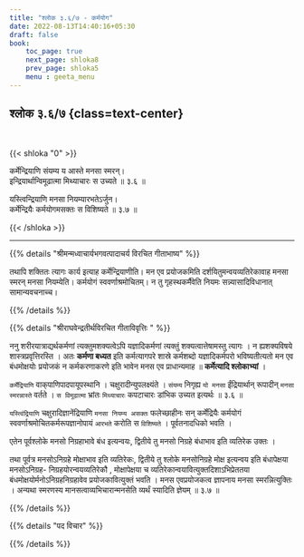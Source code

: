 ```yaml
---
title: "श्लोक ३.६/७ - कर्मयोग"
date: 2022-08-13T14:40:16+05:30
draft: false
book:
    toc_page: true
    next_page: shloka8
    prev_page: shloka5
    menu : geeta_menu
---
```




## श्लोक ३.६/७ {class=text-center}

<br/>

{{< shloka  "0"  >}}

कर्मेन्द्रियाणि संयम्य य आस्ते मनसा स्मरन्।  
इन्द्रियार्थान्विमूढात्मा मिथ्याचारः स उच्यते ॥ ३.६ ॥

यस्त्विन्द्रियाणि मनसा नियम्यारभतेऽर्जुन।  
कर्मेन्द्रियैः कर्मयोगमसक्तः स विशिष्यते ॥ ३.७ ॥

{{< /shloka >}}

---


{{% details "श्रीमन्मध्वाचार्यभगवत्पादाचर्य विरचित  गीताभाष्य" %}}

तथापि शक्तितः त्यागः कार्य इत्याह कर्मेन्द्रियाणीति। 
मन एव प्रयोजकमिति दर्शयितुमन्वयव्यतिरेकावाह मनसा 
स्मरन् मनसा नियम्येति। 
कर्मयोगं स्ववर्णाश्रमोचितम्।
न तु गृहस्थकर्मैवेति नियमः सन्न्यासादिविधानात् सामान्यवचनाच्च।

{{% /details %}}



{{% details "श्रीराघवेन्द्रतीर्थविरचित गीताविवृत्तिः " %}}

ननु शरीरयात्राद्यर्थकर्मणां त्यक्तुमशक्यत्वेऽपि यज्ञादिकर्मणां 
त्यक्तुं शक्यत्वात्तेषामस्तु त्यागः । 
न ह्यशक्यविषये शास्त्रप्रवृत्तिरस्ति । अतः **कर्मणा बध्यत** इति 
कर्मत्यागपरे शास्रे कर्मशब्दो यज्ञादिकर्मपरो भविष्यतीत्यतो मन
एव बंधमोक्षयोः प्रयोजकं न कर्मकरणाकरणे इति भावेन मनस एव प्राधान्यमाह
॥ **कर्मेत्यादि श्लोकाभ्यां** ।   

`कर्मेंद्रियाणि` वाक्‌पाणिपादपायूपस्थानि । चक्षुरादीन्युपलक्ष्यंते । 
`संयम्य` निगृह्य `यो मनसा` ईंद्रियार्थान् 
रूपादीन् `मनसा स्मरन्नास्ते` वर्तते । `स विमूढात्मा` भ्रांतः 
`मिथ्याचारः` कपटाचारः डांभिक उच्यत इत्यर्थः   ॥ ३.६ ॥   

`यस्त्विंद्रियाणि` चक्षुरादिज्ञानेंद्रियाणि `मनसा नियम्य असक्तः` 
फलेच्छाहीनः सन्‌ कर्मेंद्रियैः कर्मयोगं 
स्ववर्णाश्रमोचितकर्मरूपज्ञानोपायं `आरभते`
करोति स `विशिष्यते` । पूर्वतनादधिको भवति ।  

एतेन पूर्वश्लोके मनसो निग्रहाभावे बंध इत्यन्वयः, 
द्वितीये तु मनसो निग्रहे बंधाभाव इति व्यतिरेक उक्तः ।  

तथा पूर्वत्र मनसोऽनिग्रहे मोक्षाभाव इति व्यतिरेकः, द्वितीये तु श्लोके 
मनसोनिग्रहे मोक्ष इत्यन्वय इति बंधापेक्षया 
मनसोऽनिग्रह- निग्रहयोरन्वयव्यतिरेकौ ,
मोक्षापेक्षया च व्यतिरेकान्वयावित्युक्तदिशाऽभिप्रेततया
बंधमोक्षयोर्मनोऽनिग्रहनिग्रहावेव प्रयोजकावित्युक्तं भवति । 
मनस एवप्रयोजकत्व ज्ञापनाय मनसा स्मरन्नित्युक्तिः । 
अन्यथा स्मरणस्य मानसत्वाव्यभिचारान्मनसेति व्यर्थं 
स्यादिति ज्ञेयम्‌ ॥ ३.७ ॥

{{% /details %}}



{{% details "पद विचार" %}}


{{% /details %}}
